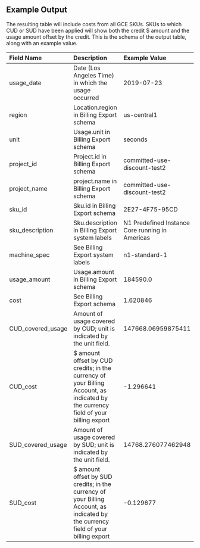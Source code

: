 ## Example Output
The resulting table will include costs from all GCE SKUs. SKUs to which CUD or SUD have been applied will show both the credit $ amount and the usage amount offset by the credit. This is the schema of the output table, along with an example value.

| **Field Name** | **Description** | **Example Value** |
| :- | :- | :- |
| usage_date | Date (Los Angeles Time) in which the usage occurred | 2019-07-23 |
| region | Location.region in Billing Export schema | us-central1 |
| unit | Usage.unit in Billing Export schema | seconds |
| project_id | Project.id in Billing Export schema | committed-use-discount-test2 |
| project_name | project.name in Billing Export schema | committed-use-discount-test2 |
| sku_id | Sku.id in Billing Export schema | 2E27-4F75-95CD |
| sku_description | Sku.description in Billing Export system labels | N1 Predefined Instance Core running in Americas |
| machine_spec | See Billing Export system labels | n1-standard-1 |
| usage_amount | Usage.amount in Billing Export schema  | 184590.0 |
| cost | See Billing Export schema | 1.620846 |
| CUD_covered_usage | Amount of usage covered by CUD; unit is indicated by the unit field. | 147668.06959875411 |
| CUD_cost | $ amount offset by CUD credits; in the currency of your Billing Account, as indicated by the currency field of your billing export  | -1.296641 |
| SUD_covered_usage | Amount of usage covered by SUD; unit is indicated by the unit field. | 14768.276077462948 |
| SUD_cost | $ amount offset by SUD credits; in the currency of your Billing Account, as indicated by the currency field of your billing export  | -0.129677 |
